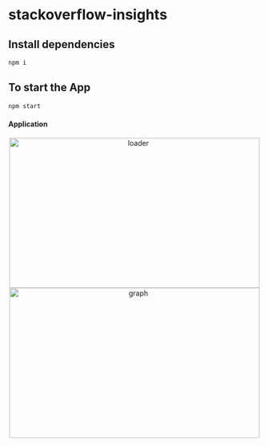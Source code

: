 # stackoverflow-insights

## Install dependencies

```bash
npm i
```

## To start the App

```bash
npm start
```
#### Application
<div style="text-align: center;">
<img src="https://github.com/anopszetex/stackoverflow-insights/assets/31970167/5c6d8fa3-9793-41ca-82e7-8c66a47e7d38" alt="loader" width="500" height="300">
<img src="https://github.com/anopszetex/stackoverflow-insights/assets/31970167/3a83da05-a5c3-4eff-905f-4e7b4d559fee" alt="graph" width="500" height="300">
</div>
